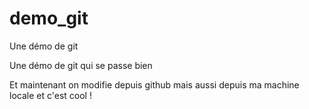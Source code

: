 # demo_git
Une démo de git

Une démo de git qui se passe bien

Et maintenant on modifie depuis github mais aussi depuis ma machine locale et c'est cool !
